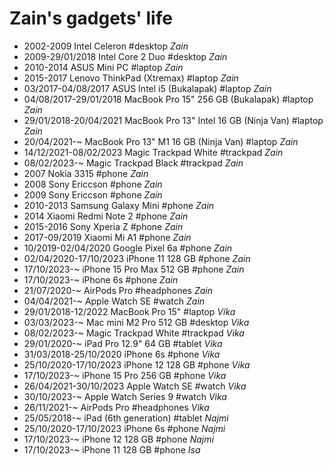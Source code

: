 # Zain's gadgets' life

- 2002-2009 Intel Celeron #desktop _Zain_
- 2009-29/01/2018 Intel Core 2 Duo #desktop _Zain_
- 2010-2014 ASUS Mini PC #laptop _Zain_
- 2015-2017 Lenovo ThinkPad (Xtremax) #laptop _Zain_
- 03/2017-04/08/2017 ASUS Intel i5 (Bukalapak) #laptop _Zain_
- 04/08/2017-29/01/2018 MacBook Pro 15" 256 GB (Bukalapak) #laptop _Zain_
- 29/01/2018-20/04/2021 MacBook Pro 13" Intel 16 GB (Ninja Van) #laptop _Zain_
- 20/04/2021-~ MacBook Pro 13" M1 16 GB (Ninja Van) #laptop _Zain_
- 14/12/2021-08/02/2023 Magic Trackpad White #trackpad _Zain_
- 08/02/2023-~ Magic Trackpad Black #trackpad _Zain_
- 2007 Nokia 3315 #phone _Zain_
- 2008 Sony Ericcson #phone _Zain_
- 2009 Sony Ericcson #phone _Zain_
- 2010-2013 Samsung Galaxy Mini #phone _Zain_
- 2014 Xiaomi Redmi Note 2 #phone _Zain_
- 2015-2016 Sony Xperia Z #phone _Zain_
- 2017-09/2019 Xiaomi Mi A1 #phone _Zain_
- 10/2019-02/04/2020 Google Pixel 6a #phone _Zain_
- 02/04/2020-17/10/2023 iPhone 11 128 GB #phone _Zain_
- 17/10/2023-~ iPhone 15 Pro Max 512 GB #phone _Zain_
- 17/10/2023-~ iPhone 6s #phone _Zain_
- 21/07/2020-~ AirPods Pro #headphones _Zain_
- 04/04/2021-~ Apple Watch SE #watch _Zain_
- 29/01/2018-12/2022 MacBook Pro 15" #laptop _Vika_
- 03/03/2023-~ Mac mini M2 Pro 512 GB #desktop _Vika_
- 08/02/2023-~ Magic Trackpad White #trackpad _Vika_
- 29/01/2020-~ iPad Pro 12.9" 64 GB #tablet _Vika_
- 31/03/2018-25/10/2020 iPhone 6s #phone _Vika_
- 25/10/2020-17/10/2023 iPhone 12 128 GB #phone _Vika_
- 17/10/2023-~ iPhone 15 Pro 256 GB #phone _Vika_
- 26/04/2021-30/10/2023 Apple Watch SE #watch _Vika_
- 30/10/2023-~ Apple Watch Series 9 #watch _Vika_
- 26/11/2021-~ AirPods Pro #headphones _Vika_
- 25/05/2018-~ iPad (6th generation) #tablet _Najmi_
- 25/10/2020-17/10/2023 iPhone 6s #phone _Najmi_
- 17/10/2023-~ iPhone 12 128 GB #phone _Najmi_
- 17/10/2023-~ iPhone 11 128 GB #phone _Isa_
